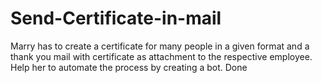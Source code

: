 # Send-Certificate-in-mail
Marry has to create a certificate for many people in a given format and a thank you mail with certificate as attachment to the respective employee. Help her to automate the process by creating a bot.  Done
